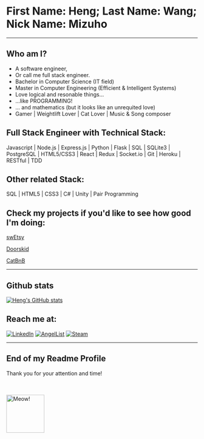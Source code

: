 # First Name: Heng; Last Name: Wang; Nick Name: Mizuho
***

## Who am I?
- A software engineer,
- Or call me full stack engineer.
- Bachelor in Computer Science (IT field)
- Master in Computer Engineering (Efficient & Intelligent Systems)
- Love logical and resonable things...
- ...like PROGRAMMING!
- ... and mathematics (but it looks like an unrequited love)
- Gamer | Weightlift Lover | Cat Lover | Music & Song composer

## Full Stack Engineer with Technical Stack:
Javascript | Node.js | Express.js | Python | Flask | SQL | SQLite3 | PostgreSQL | HTML5/CSS3 | React | Redux | Socket.io | Git | Heroku | RESTful | TDD 

## Other related Stack:
SQL | HTML5 | CSS3 | C# | Unity | Pair Programming

## Check my projects if you'd like to see how good I'm doing:
[swEtsy](https://swetsy-app.herokuapp.com/)

[Doorskid](https://heng-doorskid.herokuapp.com/)

[CatBnB](https://heng-catbnb.herokuapp.com/)


***

## Github stats

[![Heng's GitHub stats](https://github-readme-stats.vercel.app/api?username=zerotume)](https://github.com/zerotume/github-readme-stats)

## Reach me at:
[![LinkedIn](https://img.shields.io/badge/linkedin-%230077B5.svg?style=for-the-badge&logo=linkedin&logoColor=white)](https://www.linkedin.com/in/heng-wang-547525234/)
[![AngelList](https://img.shields.io/badge/AngelList-%23D4D4D4.svg?style=for-the-badge&logo=AngelList&logoColor=black)](https://angel.co/u/heng-wang-4)
[![Steam](https://img.shields.io/badge/steam-%23000000.svg?style=for-the-badge&logo=steam&logoColor=white)](https://steamcommunity.com/id/zerotume/)

***

## End of my Readme Profile
Thank you for your attention and time!<br /><br /><br />

<img src="https://github.com/ZoeBijl/QueerCats/blob/main/SVG/heart/QueerCatHeart_Pride.svg" alt="Meow!" width="100"/>
